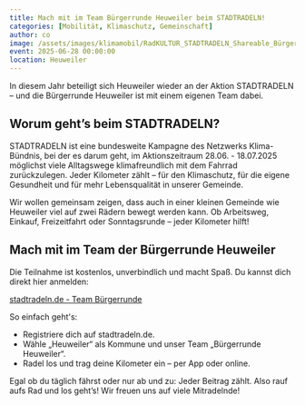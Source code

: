 ```yaml
---
title: Mach mit im Team Bürgerrunde Heuweiler beim STADTRADELN!
categories: [Mobilität, Klimaschutz, Gemeinschaft]
author: co
image: /assets/images/klimamobil/RadKULTUR_STADTRADELN_Shareable_Bürger-innen-01.jpg
event: 2025-06-28 00:00:00
location: Heuweiler
---
```


In diesem Jahr beteiligt sich Heuweiler wieder an der Aktion STADTRADELN – und die Bürgerrunde Heuweiler ist mit einem eigenen Team dabei.

## Worum geht’s beim STADTRADELN?

STADTRADELN ist eine bundesweite Kampagne des Netzwerks Klima-Bündnis, bei der es darum geht, im Aktionszeitraum 28.06. - 18.07.2025 möglichst viele Alltagswege klimafreundlich mit dem Fahrrad zurückzulegen. Jeder Kilometer zählt – für den Klimaschutz, für die eigene Gesundheit und für mehr Lebensqualität in unserer Gemeinde.

Wir wollen gemeinsam zeigen, dass auch in einer kleinen Gemeinde wie Heuweiler viel auf zwei Rädern bewegt werden kann. Ob Arbeitsweg, Einkauf, Freizeitfahrt oder Sonntagsrunde – jeder Kilometer hilft!

## Mach mit im Team der Bürgerrunde Heuweiler

Die Teilnahme ist kostenlos, unverbindlich und macht Spaß. Du kannst dich direkt hier anmelden:

[stadtradeln.de - Team Bürgerrunde](https://www.stadtradeln.de/index.php?id=171&L=0&team_preselect=85139)

So einfach geht's:

- Registriere dich auf stadtradeln.de.
- Wähle „Heuweiler“ als Kommune und unser Team „Bürgerrunde Heuweiler“.
- Radel los und trag deine Kilometer ein – per App oder online.

Egal ob du täglich fährst oder nur ab und zu: Jeder Beitrag zählt.
Also rauf aufs Rad und los geht’s! Wir freuen uns auf viele Mitradelnde!
